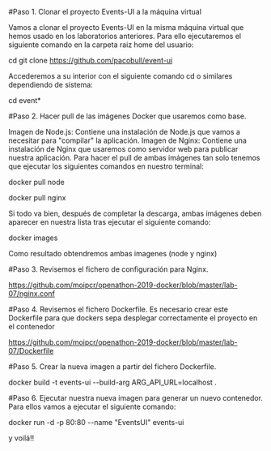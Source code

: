 #Paso 1. Clonar el proyecto Events-UI a la máquina virtual

Vamos a clonar el proyecto Events-UI en la misma máquina virtual que hemos usado en los laboratorios anteriores. Para ello ejecutaremos el siguiente comando en la carpeta raiz home del usuario:

cd
git clone https://github.com/pacobull/event-ui

Accederemos a su interior con el siguiente comando cd o similares dependiendo de sistema:

cd event*

#Paso 2. Hacer pull de las imágenes Docker que usaremos como base.

Imagen de Node.js: Contiene una instalación de Node.js que vamos a necesitar para "compilar" la aplicación.
Imagen de Nginx: Contiene una instalación de Nginx que usaremos como servidor web para publicar nuestra aplicación.
Para hacer el pull de ambas imágenes tan solo tenemos que ejecutar los siguientes comandos en nuestro terminal:

docker pull node

docker pull nginx

Si todo va bien, después de completar la descarga, ambas imágenes deben aparecer en nuestra lista tras ejecutar el siguiente comando:

docker images

Como resultado obtendremos ambas imagenes (node y nginx)


#Paso 3. Revisemos el fichero de configuración para Nginx.

https://github.com/moipcr/openathon-2019-docker/blob/master/lab-07/nginx.conf

#Paso 4. Revisemos el fichero Dockerfile.
Es necesario crear este Dockerfile para que dockers sepa desplegar correctamente el proyecto en el contenedor

https://github.com/moipcr/openathon-2019-docker/blob/master/lab-07/Dockerfile

#Paso 5. Crear la nueva imagen a partir del fichero Dockerfile.

docker build -t events-ui --build-arg ARG_API_URL=localhost .

#Paso 6. Ejecutar nuestra nueva imagen para generar un nuevo contenedor.
Para ellos vamos a ejecutar el siguiente comando:

docker run -d -p 80:80 --name "EventsUI" events-ui


y voilá!!


